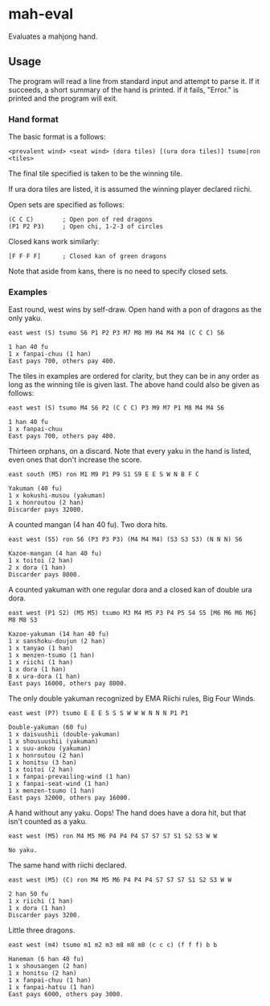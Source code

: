 mah-eval
========

Evaluates a mahjong hand.


## Usage

The program will read a line from standard input and attempt to parse it.
If it succeeds, a short summary of the hand is printed.
If it fails, "Error." is printed and the program will exit.


### Hand format

The basic format is a follows:

	<prevalent wind> <seat wind> (dora tiles) [(ura dora tiles)] tsumo|ron <tiles>

The final tile specified is taken to be the winning tile.
	
If ura dora tiles are listed, it is assumed the winning player declared riichi.
	
Open sets are specified as follows:

	(C C C)        ; Open pon of red dragons
	(P1 P2 P3)     ; Open chi, 1-2-3 of circles

Closed kans work similarly:

	[F F F F]      ; Closed kan of green dragons
	
Note that aside from kans, there is no need to specify closed sets.


### Examples

East round, west wins by self-draw. Open hand with a pon of dragons as the only yaku.

	east west (S) tsumo S6 P1 P2 P3 M7 M8 M9 M4 M4 M4 (C C C) S6

	1 han 40 fu
	1 x fanpai-chuu (1 han)
	East pays 700, others pay 400.


The tiles in examples are ordered for clarity, but they can be in any order as long as
the winning tile is given last. The above hand could also be given as follows:

	east west (S) tsumo M4 S6 P2 (C C C) P3 M9 M7 P1 M8 M4 M4 S6

	1 han 40 fu
	1 x fanpai-chuu
	East pays 700, others pay 400.


Thirteen orphans, on a discard. Note that every yaku in the hand is listed, even ones that
don't increase the score.

	east south (M5) ron M1 M9 P1 P9 S1 S9 E E S W N B F C

	Yakuman (40 fu)
	1 x kokushi-musou (yakuman)
	1 x honroutou (2 han)
	Discarder pays 32000.


A counted mangan (4 han 40 fu). Two dora hits.

	east west (S5) ron S6 (P3 P3 P3) (M4 M4 M4) (S3 S3 S3) (N N N) S6

	Kazoe-mangan (4 han 40 fu)
	1 x toitoi (2 han)
	2 x dora (1 han)
	Discarder pays 8000.


A counted yakuman with one regular dora and a closed kan of double ura dora.

	east west (P1 S2) (M5 M5) tsumo M3 M4 M5 P3 P4 P5 S4 S5 [M6 M6 M6 M6] M8 M8 S3

	Kazoe-yakuman (14 han 40 fu)
	1 x sanshoku-doujun (2 han)
	1 x tanyao (1 han)
	1 x menzen-tsumo (1 han)
	1 x riichi (1 han)
	1 x dora (1 han)
	8 x ura-dora (1 han)
	East pays 16000, others pay 8000.


The only double yakuman recognized by EMA Riichi rules, Big Four Winds.

	east west (P7) tsumo E E E S S S W W W N N N P1 P1

	Double-yakuman (60 fu)
	1 x daisuushii (double-yakuman)
	1 x shousuushii (yakuman)
	1 x suu-ankou (yakuman)
	1 x honroutou (2 han)
	1 x honitsu (3 han)
	1 x toitoi (2 han)
	1 x fanpai-prevailing-wind (1 han)
	1 x fanpai-seat-wind (1 han)
	1 x menzen-tsumo (1 han)
	East pays 32000, others pay 16000.


A hand without any yaku. Oops! The hand does have a dora hit, but that isn't counted as a yaku.

	east west (M5) ron M4 M5 M6 P4 P4 P4 S7 S7 S7 S1 S2 S3 W W

	No yaku.


The same hand with riichi declared.

	east west (M5) (C) ron M4 M5 M6 P4 P4 P4 S7 S7 S7 S1 S2 S3 W W

	2 han 50 fu
	1 x riichi (1 han)
	1 x dora (1 han)
	Discarder pays 3200.


Little three dragons.

	east west (m4) tsumo m1 m2 m3 m8 m8 m8 (c c c) (f f f) b b

	Haneman (6 han 40 fu)
	1 x shousangen (2 han)
	1 x honitsu (2 han)
	1 x fanpai-chuu (1 han)
	1 x fanpai-hatsu (1 han)
	East pays 6000, others pay 3000.

